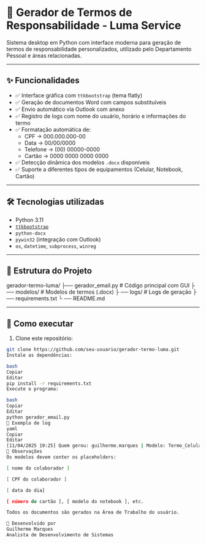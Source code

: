 # 🧾 Gerador de Termos de Responsabilidade - Luma Service

Sistema desktop em Python com interface moderna para geração de termos de responsabilidade personalizados, utilizado pelo Departamento Pessoal e áreas relacionadas.

---

## ✨ Funcionalidades

- ✅ Interface gráfica com `ttkbootstrap` (tema flatly)
- ✅ Geração de documentos Word com campos substituíveis
- ✅ Envio automático via Outlook com anexo
- ✅ Registro de logs com nome do usuário, horário e informações do termo
- ✅ Formatação automática de:
  - CPF → 000.000.000-00
  - Data → 00/00/0000
  - Telefone → (00) 00000-0000
  - Cartão → 0000 0000 0000 0000
- ✅ Detecção dinâmica dos modelos `.docx` disponíveis
- ✅ Suporte a diferentes tipos de equipamentos (Celular, Notebook, Cartão)

---

## 🛠️ Tecnologias utilizadas

- Python 3.11
- [`ttkbootstrap`](https://ttkbootstrap.readthedocs.io/)
- `python-docx`
- `pywin32` (integração com Outlook)
- `os`, `datetime`, `subprocess`, `winreg`

---

## 📁 Estrutura do Projeto

gerador-termo-luma/ 
├── gerador_email.py # Código principal com GUI ├
── modelos/ # Modelos de termos (.docx) ├
── logs/ # Logs de geração ├
── requirements.txt └
── README.md

---

## 🚀 Como executar

1. Clone este repositório:

```bash
git clone https://github.com/seu-usuario/gerador-termo-luma.git
Instale as dependências:

bash
Copiar
Editar
pip install -r requirements.txt
Execute o programa:

bash
Copiar
Editar
python gerador_email.py
📝 Exemplo de log
yaml
Copiar
Editar
[11/04/2025 19:25] Quem gerou: guilherme.marques | Modelo: Termo_Celular.docx | Nome: Guilherme Marques | CPF: 123.456.789-00 | Arquivo: C:\Users\Desktop\Termo_Guilherme.docx
📌 Observações
Os modelos devem conter os placeholders:

[ nome do colaborador ]

[ CPF do colaborador ]

[ data do dia]

[ número do cartão ], [ modelo do notebook ], etc.

Todos os documentos são gerados na Área de Trabalho do usuário.

🤝 Desenvolvido por
Guilherme Marques
Analista de Desenvolvimento de Sistemas

